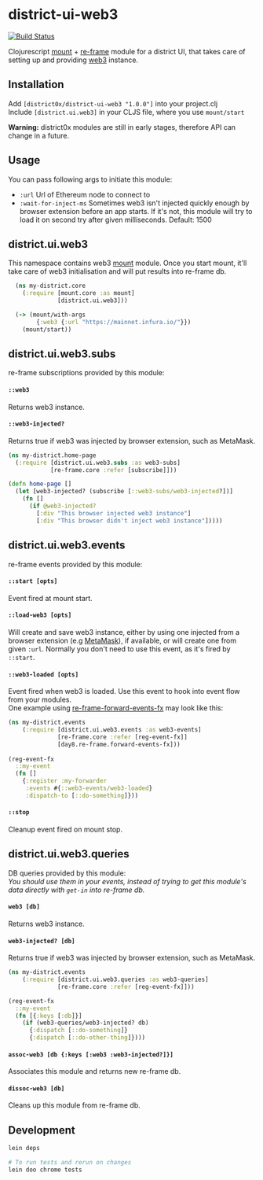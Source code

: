 # district-ui-web3

[![Build Status](https://travis-ci.org/district0x/district-ui-web3.svg?branch=master)](https://travis-ci.org/district0x/district-ui-web3)

Clojurescript [mount](https://github.com/tolitius/mount) + [re-frame](https://github.com/Day8/re-frame) module for a district UI, that takes care of setting up and providing [web3](https://github.com/ethereum/web3.js/) instance.

## Installation
Add `[district0x/district-ui-web3 "1.0.0"]` into your project.clj  
Include `[district.ui.web3]` in your CLJS file, where you use `mount/start`

**Warning:** district0x modules are still in early stages, therefore API can change in a future.

## Usage
You can pass following args to initiate this module: 
* `:url` Url of Ethereum node to connect to
* `:wait-for-inject-ms` Sometimes web3 isn't injected quickly enough by browser extension before an app starts. If it's not, this module will try
to load it on second try after given milliseconds. Default: 1500 

## district.ui.web3
This namespace contains web3 [mount](https://github.com/tolitius/mount) module. Once you start mount, it'll take care of web3
initialisation and will put results into re-frame db. 

```clojure
  (ns my-district.core
    (:require [mount.core :as mount]
              [district.ui.web3]))

  (-> (mount/with-args
        {:web3 {:url "https://mainnet.infura.io/"}})
    (mount/start))
```

## district.ui.web3.subs
re-frame subscriptions provided by this module:

#### `::web3`
Returns web3 instance.

#### `::web3-injected?`
Returns true if web3 was injected by browser extension, such as MetaMask. 

```clojure
(ns my-district.home-page
  (:require [district.ui.web3.subs :as web3-subs]
            [re-frame.core :refer [subscribe]]))

(defn home-page []
  (let [web3-injected? (subscribe [::web3-subs/web3-injected?])]
    (fn []
      (if @web3-injected?
        [:div "This browser injected web3 instance"]
        [:div "This browser didn't inject web3 instance"]))))
```

## district.ui.web3.events
re-frame events provided by this module:

#### `::start [opts]`
Event fired at mount start.

#### `::load-web3 [opts]`
Will create and save web3 instance, either by using one injected from a browser extension (e.g [MetaMask](https://metamask.io/)),
if available, or will create one from given `:url`. Normally you don't need to use this event, as it's fired by `::start`.

#### `::web3-loaded [opts]`
Event fired when web3 is loaded. Use this event to hook into event flow from your modules.  
One example using [re-frame-forward-events-fx](https://github.com/Day8/re-frame-forward-events-fx) may look like this: 

```clojure
(ns my-district.events
    (:require [district.ui.web3.events :as web3-events]
              [re-frame.core :refer [reg-event-fx]]
              [day8.re-frame.forward-events-fx]))
              
(reg-event-fx
  ::my-event
  (fn []
    {:register :my-forwarder
     :events #{::web3-events/web3-loaded}
     :dispatch-to [::do-something]}))
```

#### `::stop`
Cleanup event fired on mount stop.

## district.ui.web3.queries
DB queries provided by this module:  
*You should use them in your events, instead of trying to get this module's 
data directly with `get-in` into re-frame db.*

#### `web3 [db]`
Returns web3 instance.

#### `web3-injected? [db]`
Returns true if web3 was injected by browser extension, such as MetaMask.

```clojure
(ns my-district.events
    (:require [district.ui.web3.queries :as web3-queries]
              [re-frame.core :refer [reg-event-fx]]))

(reg-event-fx
  ::my-event
  (fn [{:keys [:db]}]
    (if (web3-queries/web3-injected? db)
      {:dispatch [::do-something]}
      {:dispatch [::do-other-thing]})))
```

#### `assoc-web3 [db {:keys [:web3 :web3-injected?]}]`
Associates this module and returns new re-frame db.

#### `dissoc-web3 [db]`
Cleans up this module from re-frame db. 


## Development
```bash
lein deps

# To run tests and rerun on changes
lein doo chrome tests
```